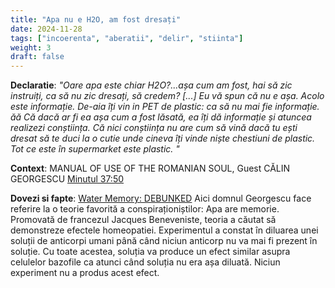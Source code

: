 ```yaml
---
title: "Apa nu e H2O, am fost dresați"
date: 2024-11-28
tags: ["incoerenta", "aberatii", "delir", "stiinta"]
weight: 3
draft: false
---
```


**Declaratie**: 
*"<span class="emphasis">Oare apa este chiar H2O?...așa cum am fost, hai să zic instruiți, ca să nu zic dresați, să credem? [...] Eu vă spun că nu e așa.</span> Acolo este informație. De-aia îți vin in PET de plastic: ca să nu mai fie informație. ăă Că dacă ar fi ea așa cum a fost lăsată, ea îți dă informație și atuncea realizezi conștiința. Că nici conștiința nu are cum să vină dacă tu ești dresat să te duci la o cutie unde cineva îți vinde niște chestiuni de plastic. Tot ce este în supermarket este plastic. "*
<br>

**Context**: MANUAL OF USE OF THE ROMANIAN SOUL, Guest CĂLIN GEORGESCU [Minutul 37:50](https://youtu.be/TOMcErkWalI?si=nFn5KB6VtH38IHwU&t=2269)
<!--more-->
**Dovezi si fapte**:  [Water Memory: DEBUNKED](https://en.wikipedia.org/wiki/Water_memory)
Aici domnul Georgescu face referire la o teorie favorită a conspiraționiștilor: Apa are memorie. Promovată de francezul Jacques Beneveniste, teoria a căutat să demonstreze efectele homeopatiei. Experimentul a constat în diluarea unei soluții de anticorpi umani până când niciun anticorp nu va mai fi prezent în soluție. Cu toate acestea, soluția va produce un efect similar asupra celulelor bazofile ca atunci când soluția nu era așa diluată. Niciun experiment nu a produs acest efect. 




